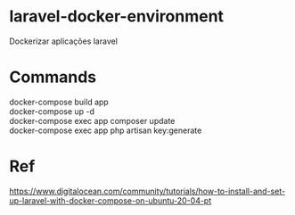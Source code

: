 # laravel-docker-environment  
Dockerizar aplicações laravel  

# Commands  
docker-compose build app  
docker-compose up -d  
docker-compose exec app composer update  
docker-compose exec app php artisan key:generate  

# Ref  
https://www.digitalocean.com/community/tutorials/how-to-install-and-set-up-laravel-with-docker-compose-on-ubuntu-20-04-pt 
